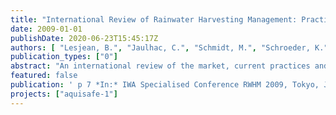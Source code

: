 ```yaml
---
title: "International Review of Rainwater Harvesting Management: Practices, Market and Current Developments"
date: 2009-01-01
publishDate: 2020-06-23T15:45:17Z
authors: [ "Lesjean, B.", "Jaulhac, C.", "Schmidt, M.", "Schroeder, K.", "Huau, M.-C." ]
publication_types: ["0"]
abstract: "An international review of the market, current practices and R&D projects on the topic of rainwater harvesting management was performed. The review highlighted leading countries in different regions of the world, but also the variety of practices and acceptance. Current R&D issues and further research needs are identified and discussed. The application of RWHM techniques at household level seems to be mature, but sanitary risks exist when rainwater is used inside homes and also reserve on economical an environmental aspects can be drawn when drinking water supply is available. Promising concepts are being developed and demonstrated at larger scale such as industrial or commercial buildings or even urban catchments where the use of rainwater and the operation of the systems are under full control. For schemes of this scale, the integration and optimization of several beneficial aspects such as –traditionally- additional water supply and stormwater management, but also urban planning with water and green spaces, energy compensation in buildings and in the cities or ecological enhancement seems to be promising. Specific expertise will be required to best plan these schemes according to the local conditions and targets and to operate, maintain and upgrade them over their entire life time."
featured: false
publication: ' p 7 *In:* IWA Specialised Conference RWHM 2009, Tokyo, Japan. Tokyo, Japan. 7. -11.9.2009'
projects: ["aquisafe-1"]
---
```


